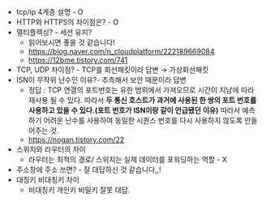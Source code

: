 - tcp/ip 4계층 설명 - O
- HTTP와 HTTPS의 차이점은? - O
- 멀티플렉싱? - 세션 유지?
    - 읽어보시면 좋을 것 같습니다!
    - https://blog.naver.com/n_cloudplatform/222189669084
    - https://12bme.tistory.com/741
- TCP, UDP 차이점? - TCP를 회선패킷이라 답변 → 가상회선패킷
- ISN이 무작위 난수인 이유?- 추측해서 보안 때문이라 답변
    - 정답 : TCP 연결의 포트번호는 유한 범위에서 가져오므로 시간이 지남에 따라 재사용 될 수 있다. 따라서 **두 통신 호스트가 과거에 사용된 한 쌍의 포트 번호를 사용하고 있을 수 있다.(포트 번호가 ISN이랑 같이 언급됐던 이유)** 따라서 예측하기 어려운 난수를 사용하여 동일한 시퀀스 번호를 다시 사용하지 않도록 만들어주는 것.
    - https://nogan.tistory.com/22
- 스위치와 라우터의 차이
    - 라우터는 최적의 경로/ 스위치는 실제 데이터를 포워딩하는 역할 - X
- 주소창에 주소 쓰면? - 잘 대답하신 것 같습니다,,!
- 대칭키 비대칭키 차이
    - 비대칭키 개인키 비밀키 잘못 대답.
